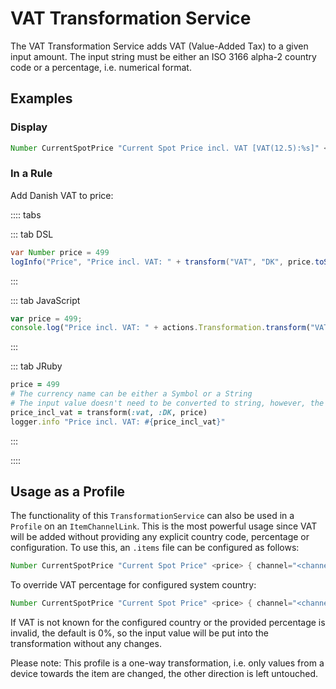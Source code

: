 # VAT Transformation Service

The VAT Transformation Service adds VAT (Value-Added Tax) to a given input amount.
The input string must be either an ISO 3166 alpha-2 country code or a percentage, i.e. numerical format.

## Examples

### Display

```java
Number CurrentSpotPrice "Current Spot Price incl. VAT [VAT(12.5):%s]" <price>
```

### In a Rule

Add Danish VAT to price:

:::: tabs

::: tab DSL

```java
var Number price = 499
logInfo("Price", "Price incl. VAT: " + transform("VAT", "DK", price.toString))
```

:::

::: tab JavaScript

```javascript
var price = 499;
console.log("Price incl. VAT: " + actions.Transformation.transform("VAT", "DK", price.toString()));
```

:::

::: tab JRuby

```ruby
price = 499
# The currency name can be either a Symbol or a String
# The input value doesn't need to be converted to string, however, the return value is a String
price_incl_vat = transform(:vat, :DK, price)
logger.info "Price incl. VAT: #{price_incl_vat}"
```

:::

::::

## Usage as a Profile

The functionality of this `TransformationService` can also be used in a `Profile` on an `ItemChannelLink`.
This is the most powerful usage since VAT will be added without providing any explicit country code, percentage or configuration.
To use this, an `.items` file can be configured as follows:

```java
Number CurrentSpotPrice "Current Spot Price" <price> { channel="<channelUID>" [profile="transform:VAT"] }
```

To override VAT percentage for configured system country:

```java
Number CurrentSpotPrice "Current Spot Price" <price> { channel="<channelUID>" [profile="transform:VAT", percentage="12.5"] }
```

If VAT is not known for the configured country or the provided percentage is invalid, the default is 0%, so the input value will be put into the transformation without any changes.

Please note: This profile is a one-way transformation, i.e. only values from a device towards the item are changed, the other direction is left untouched.
